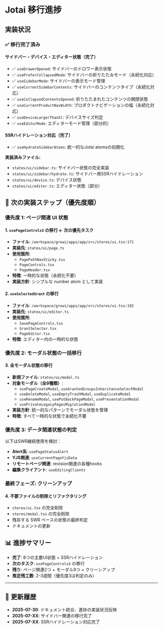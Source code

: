 # Jotai 移行進捗

## 実装状況

### ✅ 移行完了済み

#### サイドバー・デバイス・エディター状態（完了）
- ✅ `useDrawerOpened`: サイドバーのドロワー表示状態
- ✅ `usePreferCollapsedMode`: サイドバーの折りたたみモード（永続化対応）
- ✅ `useSidebarMode`: サイドバーの表示モード管理
- ✅ `useCurrentSidebarContents`: サイドバーのコンテンツタイプ（永続化対応）
- ✅ `useCollapsedContentsOpened`: 折りたたまれたコンテンツの開閉状態
- ✅ `useCurrentProductNavWidth`: プロダクトナビゲーションの幅（永続化対応）
- ✅ `useDeviceLargerThanXl`: デバイスサイズ判定
- ✅ `useEditorMode`: エディターモード管理（部分的）

#### SSRハイドレーション対応（完了）
- ✅ `useHydrateSidebarAtoms`: 統一的なJotai atomsの初期化

**実装済みファイル:**
- `states/ui/sidebar.ts`: サイドバー状態の完全実装
- `states/ui/sidebar/hydrate.ts`: サイドバー用SSRハイドレーション
- `states/ui/device.ts`: デバイス状態
- `states/ui/editor.ts`: エディター状態（部分）

## 🚧 次の実装ステップ（優先度順）

### **優先度 1: ページ関連 UI 状態**

#### 1. `usePageControlsX` の移行 ← **次の優先タスク**
- **ファイル**: `/workspace/growi/apps/app/src/stores/ui.tsx:171`
- **実装先**: `states/ui/page.ts`
- **使用箇所**: 
  - `PagePathNavSticky.tsx`
  - `PageControls.tsx`
  - `PageHeader.tsx`
- **特徴**: 一時的な状態（永続化不要）
- **実装方針**: シンプルな number atom として実装

#### 2. `useSelectedGrant` の移行
- **ファイル**: `/workspace/growi/apps/app/src/stores/ui.tsx:192`
- **実装先**: `states/ui/editor.ts`
- **使用箇所**: 
  - `SavePageControls.tsx`
  - `GrantSelector.tsx`
  - `PageEditor.tsx`
- **特徴**: エディター内の一時的な状態

### **優先度 2: モーダル状態の一括移行**

#### 3. 全モーダル状態の移行
- **新規ファイル**: `states/ui/modal.ts`
- **対象モーダル（全9種類）**:
  - `usePageCreateModal`, `useGrantedGroupsInheritanceSelectModal`
  - `useDeleteModal`, `useEmptyTrashModal`, `useDuplicateModal`
  - `useRenameModal`, `usePutBackPageModal`, `usePresentationModal`
  - `usePrivateLegacyPagesMigrationModal`
- **実装方針**: 統一的なパターンでモーダル状態を管理
- **特徴**: すべて一時的な状態で永続化不要

### **優先度 3: データ関連状態の判定**

以下はSWR継続使用を検討：
- **Alert系**: `usePageStatusAlert`
- **YJS関連**: `useCurrentPageYjsData`
- **リモートページ関連**: revision関連の各種hooks
- **編集クライアント**: `useEditingClients`

### **最終フェーズ: クリーンアップ**

#### 4. 不要ファイルの削除とリファクタリング
- `stores/ui.tsx` の完全削除
- `stores/modal.tsx` の完全削除
- 残存する SWR ベースの状態の最終判定
- ドキュメントの更新

## 📊 進捗サマリー

- **完了**: 8つの主要UI状態 + SSRハイドレーション
- **次のタスク**: `usePageControlsX` の移行
- **残り**: ページ関連2つ + モーダル9つ + クリーンアップ
- **推定残工数**: 2-3週間（優先度3は判定のみ）

---

## 🔄 更新履歴

- **2025-07-30**: ドキュメント統合、進捗の実装状況反映
- **2025-07-XX**: サイドバー関連の移行完了
- **2025-07-XX**: SSRハイドレーション対応完了
